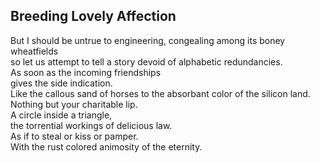 Breeding Lovely Affection
-------------------------
But I should be untrue to engineering, congealing among its boney wheatfields  
so let us attempt to tell a story devoid of alphabetic redundancies.  
As soon as the incoming friendships  
gives the side indication.  
Like the callous sand of horses to the absorbant color of the silicon land.  
Nothing but your charitable lip.  
A circle inside a triangle,  
the torrential workings of delicious law.  
As if to steal or kiss or pamper.  
With the rust colored animosity of the eternity.  

